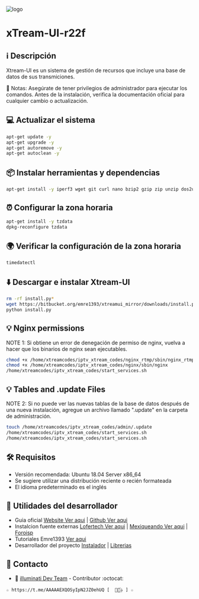 ﻿![logo](https://github.com/AAAAAEXQOSyIpN2JZ0ehUQ/IPTV/blob/master/Imagenes/xtreamui-R22F.jpg)

# xTream-UI-r22f

## :information_source: Descripción
Xtream-UI es un sistema de gestión de recursos que incluye una base de datos 
de sus transmiciones.

:memo: Notas: Asegúrate de tener privilegios de administrador para ejecutar los comandos. 
Antes de la instalación, verifica la documentación oficial para cualquier cambio o actualización.

## :computer: Actualizar el sistema
```bash
apt-get update -y 
apt-get upgrade -y
apt-get autoremove -y
apt-get autoclean -y
```
 
## :package: Instalar herramientas y dependencias
```bash
apt-get install -y iperf3 wget git curl nano bzip2 gzip zip unzip dos2unix iftop htop nload speedometer screen perl bc ca-certificates software-properties-common build-essential libxslt1-dev libcurl3 libgeoip-dev python 
```

## :alarm_clock: Configurar la zona horaria
```bash
apt-get install -y tzdata
dpkg-reconfigure tzdata
```

## :earth_africa: Verificar la configuración de la zona horaria
```bash
timedatectl
```

## :arrow_down: Descargar e instalar Xtream-UI
```bash
rm -rf install.py*
wget https://bitbucket.org/emre1393/xtreamui_mirror/downloads/install.py
python install.py
```

## :bulb: Nginx permissions
NOTE 1: Si obtiene un error de denegación de permiso de nginx, vuelva a hacer que los 
binarios de nginx sean ejecutables.
```bash
chmod +x /home/xtreamcodes/iptv_xtream_codes/nginx_rtmp/sbin/nginx_rtmp
chmod +x /home/xtreamcodes/iptv_xtream_codes/nginx/sbin/nginx
/home/xtreamcodes/iptv_xtream_codes/start_services.sh
```

## :bulb: Tables and .update Files
NOTE 2: Si no puede ver las nuevas tablas de la base de datos después de una nueva instalación, 
agregue un archivo llamado ".update" en la carpeta de administración.
```bash
touch /home/xtreamcodes/iptv_xtream_codes/admin/.update
/home/xtreamcodes/iptv_xtream_codes/start_services.sh
/home/xtreamcodes/iptv_xtream_codes/start_services.sh
```

## :hammer_and_wrench: Requisitos
* Versión recomendada: Ubuntu 18.04 Server x86_64
* Se sugiere utilizar una distribución reciente o recién formateada
* El idioma predeterminado es el inglés

## :blue_book: Utilidades del desarrollador
* Guia oficial [Website Ver aqui](https://xtream-ui.org/xtream-ui-r22f) | [Github Ver aqui](https://github.com/xtream-ui-org/xtream-ui-install)
* Instalcion fuente externas [Lofertech Ver aqui](https://lofertech.com/xtream-ui-installation) | [Mexiqueando Ver aqui](https://mexiqueando.site/xtream-ui-r22f-instalacion-paso-a-paso/) | [Foroisp](http://foroisp.com/threads/1776-Cabecera-IPTV-Servidor-Xtream-UI-Parte-6)
* Tutoriales Emre1393 [Ver aqui](https://www.youtube.com/@emre1393)
* Desarrollador del proyecto [Instalador](https://bitbucket.org/emre1393/xtreamui_mirror/src/master) | [Librerias](https://bitbucket.org/emre1393/xtreamui_mirror/downloads)

## :email: Contacto 
* :busts_in_silhouette: [illuminati Dev Team](https://t.me/AAAAAEXQOSyIpN2JZ0ehUQ) - Contributor :octocat:
```
☆ https://t.me/AAAAAEXQOSyIpN2JZ0ehUQ [  ⃘⃤꙰✰ ] ☆
```

